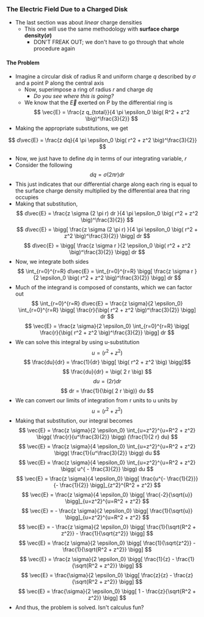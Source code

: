 ### The Electric Field Due to a Charged Disk
- The last section was about *linear* charge densities
    * This one will use the same methodology with **surface charge density($\sigma$)**
        + DON'T FREAK OUT; we don't have to go through that whole procedure again


#### The Problem
- Imagine a circular disk of radius R and uniform charge $q$ described by $\sigma$ and a point P along the central axis
    * Now, superimpose a ring of radius $r$ and charge $dq$
        + *Do you see where this is going?*
    * We know that the $\vec{E}$ exerted on P by the differential ring is
$$ \vec{E} = \frac{z q_{total}}{4 \pi \epsilon_0 \big( R^2 + z^2 \big)^\frac{3}{2}} $$
- Making the appropriate substitutions, we get

$$ d\vec{E} = \frac{z dq}{4 \pi \epsilon_0 \big( r^2 + z^2 \big)^\frac{3}{2}} $$
- Now, we just have to define $dq$ in terms of our integrating variable, $r$
- Consider the following
$$ dq = \sigma (2 \pi r) dr $$
- This just indicates that our differential charge along each ring is equal to the surface charge density multiplied by the differential area that ring occupies
- Making that substitution,
$$ d\vec{E} = \frac{z \sigma (2 \pi r) dr }{4 \pi \epsilon_0 \big( r^2 + z^2 \big)^\frac{3}{2}} $$
$$ d\vec{E} = \bigg[ \frac{z \sigma (2 \pi r) }{4 \pi \epsilon_0 \big( r^2 + z^2 \big)^\frac{3}{2}} \bigg] dr $$
$$ d\vec{E} = \bigg[ \frac{z \sigma r }{2 \epsilon_0 \big( r^2 + z^2 \big)^\frac{3}{2}} \bigg] dr $$
- Now, we integrate both sides
$$ \int_{r=0}^{r=R} d\vec{E} = \int_{r=0}^{r=R} \bigg[ \frac{z \sigma r }{2 \epsilon_0 \big( r^2 + z^2 \big)^\frac{3}{2}} \bigg] dr $$
- Much of the integrand is composed of constants, which we can factor out
$$ \int_{r=0}^{r=R} d\vec{E} = \frac{z \sigma}{2 \epsilon_0} \int_{r=0}^{r=R} \bigg[ \frac{r}{\big( r^2 + z^2 \big)^\frac{3}{2}} \bigg] dr $$
$$ \vec{E} = \frac{z \sigma}{2 \epsilon_0} \int_{r=0}^{r=R} \bigg[ \frac{r}{\big( r^2 + z^2 \big)^\frac{3}{2}} \bigg] dr $$
- We can solve this integral by using u-substitution
$$ u = \big( r^2 + z^2 \big) $$
$$ \frac{du}{dr} = \frac{1}{dr} \bigg[ \big( r^2 + z^2 \big) \bigg]$$
$$ \frac{du}{dr} = \big( 2 r \big) $$
$$ du = \big( 2 r \big) dr $$
$$ dr = \frac{1}{\big( 2 r \big)} du $$
- We can convert our limits of integration from r units to u units by
$$ u = \big( r^2 + z^2 \big) $$
- Making that substitution, our integral becomes
$$ \vec{E} = \frac{z \sigma}{2 \epsilon_0} \int_{u=z^2}^{u=R^2 + z^2} \bigg( \frac{r}{u^\frac{3}{2}} \bigg) (\frac{1}{2 r} du) $$
$$ \vec{E} = \frac{z \sigma}{4 \epsilon_0} \int_{u=z^2}^{u=R^2 + z^2} \bigg( \frac{1}{u^\frac{3}{2}} \bigg) du $$
$$ \vec{E} = \frac{z \sigma}{4 \epsilon_0} \int_{u=z^2}^{u=R^2 + z^2} \bigg( u^{ - \frac{3}{2}} \bigg) du $$
$$ \vec{E} = \frac{z \sigma}{4 \epsilon_0} \bigg[ \frac{u^{- \frac{1}{2}}}{- \frac{1}{2}} \bigg]_{z^2}^{R^2 + z^2} $$
$$ \vec{E} = \frac{z \sigma}{4 \epsilon_0} \bigg[ \frac{-2}{\sqrt{u}} \bigg]_{u=z^2}^{u=R^2 + z^2} $$
$$ \vec{E} = - \frac{z \sigma}{2 \epsilon_0} \bigg[ \frac{1}{\sqrt{u}} \bigg]_{u=z^2}^{u=R^2 + z^2} $$
$$ \vec{E} = - \frac{z \sigma}{2 \epsilon_0} \bigg[ \frac{1}{\sqrt{R^2 + z^2}} - \frac{1}{\sqrt{z^2}} \bigg] $$
$$ \vec{E} = \frac{z \sigma}{2 \epsilon_0} \bigg[ \frac{1}{\sqrt{z^2}} - \frac{1}{\sqrt{R^2 + z^2}} \bigg] $$
$$ \vec{E} = \frac{z \sigma}{2 \epsilon_0} \bigg[ \frac{1}{z} - \frac{1}{\sqrt{R^2 + z^2}} \bigg] $$
$$ \vec{E} = \frac{\sigma}{2 \epsilon_0} \bigg[ \frac{z}{z} - \frac{z}{\sqrt{R^2 + z^2}} \bigg] $$
$$ \vec{E} = \frac{\sigma}{2 \epsilon_0} \bigg[ 1 - \frac{z}{\sqrt{R^2 + z^2}} \bigg] $$
- And thus, the problem is solved.  Isn't calculus fun?
